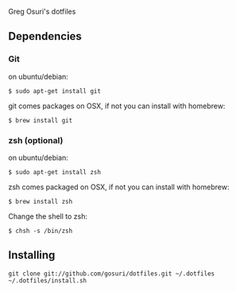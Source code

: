 Greg Osuri's dotfiles

## Dependencies

### Git

on ubuntu/debian:

```
$ sudo apt-get install git
```

git comes packages on OSX, if not you can install with homebrew:
```
$ brew install git
```

### zsh (optional)

on ubuntu/debian:

```
$ sudo apt-get install zsh
```

zsh comes packaged on OSX, if not you can install with homebrew:

```
$ brew install zsh
```

Change the shell to zsh:

```
$ chsh -s /bin/zsh
```


## Installing

```
git clone git://github.com/gosuri/dotfiles.git ~/.dotfiles
~/.dotfiles/install.sh
```
